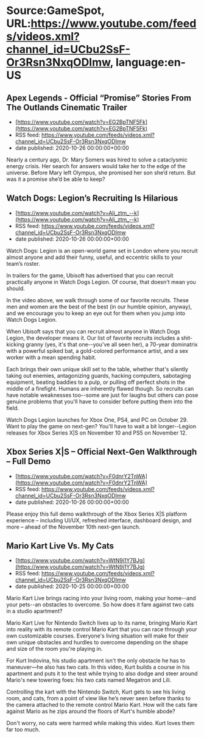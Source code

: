 # Source:GameSpot, URL:https://www.youtube.com/feeds/videos.xml?channel_id=UCbu2SsF-Or3Rsn3NxqODImw, language:en-US

## Apex Legends - Official “Promise” Stories From The Outlands Cinematic Trailer
 - [https://www.youtube.com/watch?v=EG2BpTNF5Fk](https://www.youtube.com/watch?v=EG2BpTNF5Fk)
 - RSS feed: https://www.youtube.com/feeds/videos.xml?channel_id=UCbu2SsF-Or3Rsn3NxqODImw
 - date published: 2020-10-26 00:00:00+00:00

Nearly a century ago, Dr. Mary Somers was hired to solve a cataclysmic energy crisis. Her search for answers would take her to the edge of the universe. Before Mary left Olympus, she promised her son she’d return. But was it a promise she’d be able to keep?

## Watch Dogs: Legion’s Recruiting Is Hilarious
 - [https://www.youtube.com/watch?v=AIi_ztm_--k](https://www.youtube.com/watch?v=AIi_ztm_--k)
 - RSS feed: https://www.youtube.com/feeds/videos.xml?channel_id=UCbu2SsF-Or3Rsn3NxqODImw
 - date published: 2020-10-26 00:00:00+00:00

Watch Dogs: Legion is an open-world game set in London where you recruit almost anyone and add their funny, useful, and eccentric skills to your team’s roster.

In trailers for the game, Ubisoft has advertised that you can recruit practically anyone in Watch Dogs Legion. Of course, that doesn't mean you should.

In the video above, we walk through some of our favorite recruits. These men and women are the best of the best (in our humble opinion, anyway), and we encourage you to keep an eye out for them when you jump into Watch Dogs Legion.

When Ubisoft says that you can recruit almost anyone in Watch Dogs Legion, the developer means it. Our list of favorite recruits includes a shit-kicking granny (yes, it's that one--you've all seen her), a 70-year dominatrix with a powerful spiked bat, a gold-colored performance artist, and a sex worker with a mean spending habit.

Each brings their own unique skill set to the table, whether that's silently taking out enemies, antagonizing guards, hacking computers, sabotaging equipment, beating baddies to a pulp, or pulling off perfect shots in the middle of a firefight. Humans are inherently flawed though. So recruits can have notable weaknesses too--some are just for laughs but others can pose genuine problems that you'll have to consider before putting them into the field. 

Watch Dogs Legion launches for Xbox One, PS4, and PC on October 29. Want to play the game on next-gen? You'll have to wait a bit longer--Legion releases for Xbox Series X|S on November 10 and PS5 on November 12.

## Xbox Series X|S – Official Next-Gen Walkthrough – Full Demo
 - [https://www.youtube.com/watch?v=F0dnrY2TnWA](https://www.youtube.com/watch?v=F0dnrY2TnWA)
 - RSS feed: https://www.youtube.com/feeds/videos.xml?channel_id=UCbu2SsF-Or3Rsn3NxqODImw
 - date published: 2020-10-26 00:00:00+00:00

Please enjoy this full demo walkthrough of the Xbox Series X|S platform experience – including UI/UX, refreshed interface, dashboard design, and more – ahead of the November 10th next-gen launch.

## Mario Kart Live Vs. My Cats
 - [https://www.youtube.com/watch?v=WtN9i1Y7BJg](https://www.youtube.com/watch?v=WtN9i1Y7BJg)
 - RSS feed: https://www.youtube.com/feeds/videos.xml?channel_id=UCbu2SsF-Or3Rsn3NxqODImw
 - date published: 2020-10-25 00:00:00+00:00

Mario Kart Live brings racing into your living room, making your home--and your pets--an obstacles to overcome. So how does it fare against two cats in a studio apartment?

Mario Kart Live for Nintendo Switch lives up to its name, bringing Mario Kart into reality with its remote control Mario Kart that you can race through your own customizable courses. Everyone's living situation will make for their own unique obstacles and hurdles to overcome depending on the shape and size of the room you're playing in.

For Kurt Indovina, his studio apartment isn't the only obstacle he has to maneuver—he also has two cats. In this video, Kurt builds a course in his apartment and puts it to the test while trying to also dodge and steer around Mario's new towering foes: his two cats named Megatron and Lili. 

Controlling the kart with the Nintendo Switch, Kurt gets to see his living room, and cats, from a point of view like he’s never seen before thanks to the camera attached to the remote control Mario Kart. How will the cats fare against Mario as he zips around the floors of Kurt's humble abode?

Don't worry, no cats were harmed while making this video. Kurt loves them far too much.

